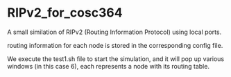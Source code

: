 # RIPv2_for_cosc364



A small similation of RIPv2 (Routing Information Protocol) using local ports.


routing information for each node is stored in the corresponding config file.

We execute the test1.sh file to start the simulation, and it will pop up various windows (in this case 6), each represents a node with its routing table.


